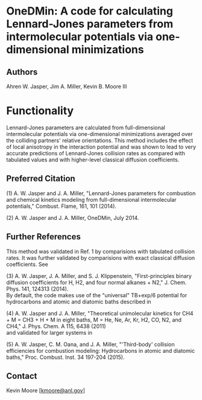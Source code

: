 # OneDMin: A code for calculating Lennard-Jones parameters from intermolecular potentials via one-dimensional minimizations

## Authors
Ahren W. Jasper, Jim A. Miller, Kevin B. Moore III

# Functionality 
Lennard-Jones parameters are calculated from full-dimensional intermolecular potentials via one-dimensional minimizations averaged over the colliding partners' relative orientations. This method includes the effect of local anisotropy in the interaction potential and was shown to lead to very accurate predictions of Lennard-Jones collision rates as compared with tabulated values and with higher-level classical diffusion coefficients.

## Preferred Citation
(1) A. W. Jasper and J. A. Miller, "Lennard-Jones parameters for combustion and chemical kinetics modeling from full-dimensional intermolecular potentials," Combust. Flame, 161, 101 (2014).  

(2) A. W. Jasper and J. A. Miller, OneDMin, July 2014.  

## Further References
This method was validated in Ref. 1 by comparisions with tabulated collision rates. It was further validated by comparisions with exact classical diffusion coefficients. See  

(3) A. W. Jasper, J. A. Miller, and S. J. Klippenstein, "First-principles binary diffusion coefficients for H, H2, and four normal alkanes + N2," J. Chem. Phys. 141, 124313 (2014).  
By default, the code makes use of the "universal" TB+exp/6 potential for hydrocarbons and atomic and diatomic baths described in

(4) A. W. Jasper and J. A. Miller, "Theoretical unimolecular kinetics for CH4 + M = CH3 + H + M in eight baths, M = He, Ne, Ar, Kr, H2, CO, N2, and CH4," J. Phys. Chem. A 115, 6438 (2011)  
and validated for larger systems in  

(5) A. W. Jasper, C. M. Oana, and J. A. Miller, "'Third-body' collision efficiencies for combustion modeling: Hydrocarbons in atomic and diatomic baths," Proc. Combust. Inst. 34 197-204 (2015).  

## Contact
Kevin Moore [kmoore@anl.gov]
